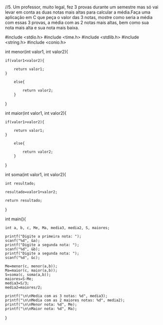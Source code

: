 //5. Um professor, muito legal, fez 3 provas durante um semestre mas só vai levar em conta as duas notas mais altas para calcular a média.Faça uma aplicação em C que peça o valor das 3 notas, mostre como seria a média com essas 3 provas, a média com as 2 notas mais altas, bem como sua nota mais alta e sua nota mais baixa.

#include <stdio.h>
#include <time.h>
#include <stdlib.h>
#include <string.h>
#include <conio.h>

int menor(int valor1, int valor2){
	
	if(valor1<valor2){
		
		return valor1;
	}
		
		else{
			
			return valor2;
		}	
}

int maior(int valor1, int valor2){
	
	if(valor1>valor2){
		
		return valor1;
	}
		
		else{
			
			return valor2;
		}	
}

int soma(int valor1, int valor2){
	
	int resultado;
	
	resultado=valor1+valor2;
	
	return resultado;
}

int main(){
	
	int a, b, c, Me, Ma, media3, media2, S, maiores;
	
	printf("Digite a primeira nota: ");
	scanf("%d", &a);
	printf("Digite a segunda nota: ");
	scanf("%d", &b);
	printf("Digite a segunda nota: ");
	scanf("%d", &c);
	
	Me=menor(c, menor(a,b));
	Ma=maior(c, maior(a,b));
	S=soma(c, soma(a,b));
	maiores=S-Me;
	media3=S/3;
	media2=maiores/2;
	
	printf("\n\nMedia com as 3 notas: %d", media3);	
	printf("\n\nMedia com as 2 maiores notas: %d", media2);	
	printf("\n\nMenor nota: %d", Me);
	printf("\n\nMaior nota: %d", Ma);
}
